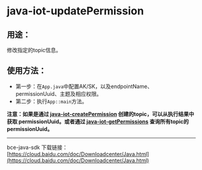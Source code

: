 # java-iot-updatePermission

## 用途：

修改指定的topic信息。

## 使用方法：

* 第一步：在`App.java`中配置AK/SK，以及endpointName、permissionUuid、主题及相应权限。
* 第二步：执行`App::main`方法。

**注意：如果是通过 [java-iot-createPermission](../java-iot-createPermission) 创建的topic，可以从执行结果中获取 permissionUuid。或者通过 [java-iot-getPermissions](../java-iot-getPermissions) 查询所有topic的 permissionUuid。**

---

bce-java-sdk 下载链接：[https://cloud.baidu.com/doc/Downloadcenter/Java.html](https://cloud.baidu.com/doc/Downloadcenter/Java.html)